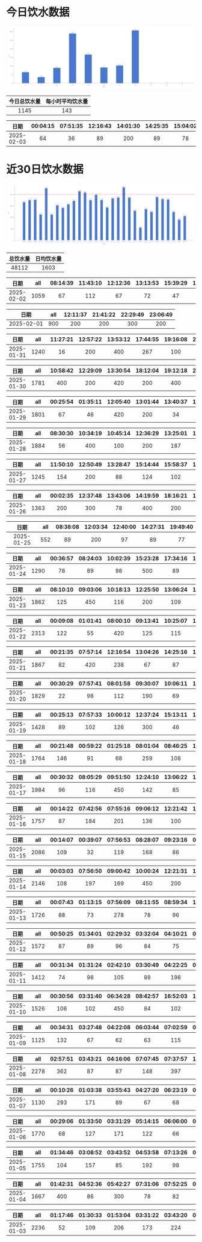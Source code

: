 # 今日饮水数据

<div align=center>
<img src="today.png" style="zoom: 100%;" />

| 今日总饮水量 | 每小时平均饮水量 |
| :----: | :----: |
| 1145 | 143 |
</div>

| 日期 | 00:04:15 | 07:51:35 | 12:16:43 | 14:01:30 | 14:25:35 | 15:04:02 | 15:34:32 | 16:32:55 | 17:43:09 | 21:11:56 | 21:22:18 |
| :----: | :----: | :----: | :----: | :----: | :----: | :----: | :----: | :----: | :----: | :----: | :----: |
| 2025-02-03 | 64 | 36 | 89 | 200 | 89 | 78 | 88 | 91 | 103 | 200 | 107 |

# 近30日饮水数据

<div align=center>
<img src="30.png"style="zoom: 100%;" />

| 总饮水量 | 日均饮水量 |
| :----: | :----: |
| 48112 | 1603 |
</div>

| 日期 | all | 08:14:39 | 11:43:10 | 12:12:36 | 13:13:53 | 15:39:29 | 16:48:50 | 19:37:05 | 23:28:15 |
| :----: | :----: | :----: | :----: | :----: | :----: | :----: | :----: | :----: | :----: |
| 2025-02-02 | 1059 | 67 | 112 | 67 | 72 | 47 | 110 | 84 | 500 |

| 日期 | all | 12:11:37 | 21:41:22 | 22:29:49 | 23:06:49 |
| :----: | :----: | :----: | :----: | :----: | :----: |
| 2025-02-01 | 900 | 200 | 200 | 300 | 200 |

| 日期 | all | 11:27:21 | 12:57:22 | 13:53:12 | 17:44:55 | 19:16:08 | 21:06:35 | 21:55:32 | 23:20:13 |
| :----: | :----: | :----: | :----: | :----: | :----: | :----: | :----: | :----: | :----: |
| 2025-01-31 | 1240 | 16 | 200 | 400 | 267 | 100 | 82 | 119 | 56 |

| 日期 | all | 10:58:42 | 12:29:09 | 13:30:54 | 18:12:04 | 19:12:18 | 21:01:37 | 23:42:51 |
| :----: | :----: | :----: | :----: | :----: | :----: | :----: | :----: | :----: |
| 2025-01-30 | 1781 | 400 | 200 | 420 | 200 | 400 | 74 | 87 |

| 日期 | all | 00:25:54 | 01:35:11 | 12:05:40 | 13:01:44 | 13:40:37 | 13:51:28 | 15:47:10 | 16:48:02 | 17:18:28 | 17:35:36 | 20:20:19 | 20:56:32 | 21:37:43 |
| :----: | :----: | :----: | :----: | :----: | :----: | :----: | :----: | :----: | :----: | :----: | :----: | :----: | :----: | :----: |
| 2025-01-29 | 1801 | 67 | 46 | 420 | 200 | 34 | 51 | 62 | 350 | 100 | 92 | 87 | 267 | 25 |

| 日期 | all | 08:30:30 | 10:34:19 | 10:45:14 | 12:36:29 | 13:25:01 | 16:07:44 | 18:22:41 | 18:25:55 | 18:53:50 | 18:57:23 | 19:05:33 | 20:11:34 | 21:06:25 | 22:31:57 |
| :----: | :----: | :----: | :----: | :----: | :----: | :----: | :----: | :----: | :----: | :----: | :----: | :----: | :----: | :----: | :----: |
| 2025-01-28 | 1884 | 56 | 400 | 100 | 200 | 187 | 261 | 200 | 67 | 84 | 54 | 77 | 78 | 67 | 53 |

| 日期 | all | 11:50:10 | 12:50:49 | 13:28:47 | 15:14:44 | 15:58:37 | 18:08:56 | 19:00:10 | 21:31:49 |
| :----: | :----: | :----: | :----: | :----: | :----: | :----: | :----: | :----: | :----: |
| 2025-01-27 | 1245 | 154 | 200 | 88 | 124 | 102 | 100 | 420 | 57 |

| 日期 | all | 00:02:35 | 12:37:48 | 13:43:06 | 14:19:59 | 18:16:21 | 18:18:50 | 20:41:32 |
| :----: | :----: | :----: | :----: | :----: | :----: | :----: | :----: | :----: |
| 2025-01-26 | 1363 | 200 | 300 | 78 | 400 | 200 | 33 | 152 |

| 日期 | all | 08:38:08 | 12:03:34 | 12:40:00 | 14:27:31 | 19:49:40 |
| :----: | :----: | :----: | :----: | :----: | :----: | :----: |
| 2025-01-25 | 552 | 89 | 200 | 97 | 89 | 77 |

| 日期 | all | 00:36:57 | 08:24:03 | 10:02:39 | 15:23:28 | 17:34:16 | 19:06:16 | 19:54:11 | 20:25:38 | 22:09:09 | 22:55:17 |
| :----: | :----: | :----: | :----: | :----: | :----: | :----: | :----: | :----: | :----: | :----: | :----: |
| 2025-01-24 | 1290 | 78 | 89 | 98 | 500 | 89 | 115 | 99 | 66 | 78 | 78 |

| 日期 | all | 08:10:10 | 09:03:06 | 10:18:13 | 12:25:50 | 13:06:24 | 15:02:21 | 16:44:30 | 18:30:46 | 22:00:39 | 23:06:00 | 23:53:32 |
| :----: | :----: | :----: | :----: | :----: | :----: | :----: | :----: | :----: | :----: | :----: | :----: | :----: |
| 2025-01-23 | 1862 | 125 | 450 | 116 | 200 | 109 | 89 | 62 | 218 | 300 | 94 | 99 |

| 日期 | all | 00:09:08 | 01:01:41 | 08:00:10 | 09:13:41 | 10:25:07 | 11:39:45 | 12:36:58 | 13:05:09 | 14:59:38 | 15:14:26 | 16:40:10 | 17:01:03 | 17:33:12 | 18:11:14 | 19:29:51 | 19:56:41 | 21:42:43 | 22:08:58 | 23:29:34 |
| :----: | :----: | :----: | :----: | :----: | :----: | :----: | :----: | :----: | :----: | :----: | :----: | :----: | :----: | :----: | :----: | :----: | :----: | :----: | :----: | :----: |
| 2025-01-22 | 2313 | 122 | 55 | 420 | 125 | 115 | 103 | 107 | 134 | 89 | 56 | 102 | 32 | 125 | 107 | 102 | 61 | 300 | 69 | 89 |

| 日期 | all | 00:21:35 | 07:57:14 | 12:16:54 | 13:04:26 | 14:25:16 | 14:49:42 | 15:14:52 | 17:33:42 | 18:58:54 | 20:27:13 | 21:34:11 | 22:33:51 |
| :----: | :----: | :----: | :----: | :----: | :----: | :----: | :----: | :----: | :----: | :----: | :----: | :----: | :----: |
| 2025-01-21 | 1867 | 82 | 420 | 238 | 67 | 87 | 124 | 85 | 89 | 219 | 65 | 300 | 91 |

| 日期 | all | 00:30:29 | 07:57:41 | 08:01:58 | 09:30:07 | 10:06:11 | 10:40:03 | 12:21:29 | 13:00:34 | 13:31:09 | 15:01:42 | 18:33:49 | 19:39:50 | 20:06:14 | 22:01:02 | 23:23:01 | 23:54:41 |
| :----: | :----: | :----: | :----: | :----: | :----: | :----: | :----: | :----: | :----: | :----: | :----: | :----: | :----: | :----: | :----: | :----: | :----: |
| 2025-01-20 | 1829 | 22 | 98 | 112 | 190 | 69 | 56 | 200 | 106 | 273 | 113 | 84 | 58 | 43 | 300 | 57 | 48 |

| 日期 | all | 00:25:13 | 07:57:33 | 10:00:12 | 12:37:24 | 15:13:11 | 17:01:56 | 17:52:53 | 19:04:04 | 21:08:17 | 22:16:02 | 23:03:11 | 23:37:52 |
| :----: | :----: | :----: | :----: | :----: | :----: | :----: | :----: | :----: | :----: | :----: | :----: | :----: | :----: |
| 2025-01-19 | 1428 | 89 | 102 | 126 | 300 | 46 | 106 | 95 | 73 | 85 | 140 | 150 | 116 |

| 日期 | all | 00:21:48 | 00:59:22 | 01:25:18 | 08:01:04 | 08:46:25 | 10:28:06 | 12:22:57 | 13:06:10 | 14:58:23 | 15:45:49 | 16:20:02 | 16:59:13 | 19:16:41 | 23:12:15 |
| :----: | :----: | :----: | :----: | :----: | :----: | :----: | :----: | :----: | :----: | :----: | :----: | :----: | :----: | :----: | :----: |
| 2025-01-18 | 1764 | 146 | 91 | 68 | 259 | 108 | 138 | 200 | 87 | 110 | 82 | 99 | 87 | 89 | 200 |

| 日期 | all | 00:30:32 | 08:05:29 | 09:51:50 | 12:24:10 | 13:06:22 | 13:39:30 | 14:40:55 | 15:12:34 | 16:58:04 | 19:19:57 | 20:17:19 | 21:51:54 |
| :----: | :----: | :----: | :----: | :----: | :----: | :----: | :----: | :----: | :----: | :----: | :----: | :----: | :----: |
| 2025-01-17 | 1984 | 96 | 116 | 450 | 142 | 85 | 219 | 109 | 81 | 202 | 91 | 93 | 300 |

| 日期 | all | 00:14:22 | 07:42:56 | 07:55:16 | 09:06:12 | 12:21:42 | 13:06:00 | 14:12:27 | 14:58:56 | 15:42:20 | 16:34:26 | 17:33:34 | 19:37:15 | 21:46:38 | 23:44:44 |
| :----: | :----: | :----: | :----: | :----: | :----: | :----: | :----: | :----: | :----: | :----: | :----: | :----: | :----: | :----: | :----: |
| 2025-01-16 | 1757 | 87 | 184 | 201 | 136 | 100 | 62 | 63 | 78 | 187 | 77 | 82 | 107 | 300 | 93 |

| 日期 | all | 00:14:07 | 00:39:07 | 07:56:53 | 08:28:07 | 09:23:16 | 09:26:17 | 10:14:57 | 12:18:35 | 13:02:52 | 14:20:43 | 16:08:20 | 16:59:54 | 19:41:32 | 21:04:03 | 22:41:33 |
| :----: | :----: | :----: | :----: | :----: | :----: | :----: | :----: | :----: | :----: | :----: | :----: | :----: | :----: | :----: | :----: | :----: |
| 2025-01-15 | 2086 | 109 | 32 | 119 | 168 | 86 | 125 | 370 | 146 | 80 | 126 | 146 | 86 | 104 | 89 | 300 |

| 日期 | all | 00:03:03 | 07:56:50 | 09:00:42 | 10:00:24 | 12:21:31 | 13:06:12 | 13:36:43 | 15:51:42 | 16:20:53 | 16:55:46 | 17:08:19 | 17:56:32 | 19:36:30 | 21:54:49 | 23:13:37 |
| :----: | :----: | :----: | :----: | :----: | :----: | :----: | :----: | :----: | :----: | :----: | :----: | :----: | :----: | :----: | :----: | :----: |
| 2025-01-14 | 2146 | 108 | 197 | 169 | 450 | 200 | 147 | 97 | 96 | 67 | 69 | 124 | 76 | 72 | 150 | 124 |

| 日期 | all | 00:07:43 | 01:13:15 | 07:56:09 | 08:11:55 | 08:59:34 | 11:22:14 | 12:43:54 | 13:04:51 | 14:08:32 | 14:32:47 | 16:06:31 | 17:32:34 | 18:57:52 | 19:51:37 | 20:18:43 | 21:47:38 |
| :----: | :----: | :----: | :----: | :----: | :----: | :----: | :----: | :----: | :----: | :----: | :----: | :----: | :----: | :----: | :----: | :----: | :----: |
| 2025-01-13 | 1726 | 88 | 73 | 278 | 78 | 96 | 89 | 75 | 117 | 142 | 89 | 167 | 84 | 89 | 61 | 69 | 131 |

| 日期 | all | 00:50:25 | 01:34:01 | 02:29:32 | 03:32:04 | 04:10:21 | 04:49:03 | 06:04:53 | 08:42:00 | 14:28:50 | 16:45:09 | 17:57:20 | 20:53:06 | 22:02:56 | 23:02:32 |
| :----: | :----: | :----: | :----: | :----: | :----: | :----: | :----: | :----: | :----: | :----: | :----: | :----: | :----: | :----: | :----: |
| 2025-01-12 | 1572 | 87 | 89 | 96 | 84 | 75 | 84 | 83 | 101 | 105 | 87 | 92 | 300 | 163 | 126 |

| 日期 | all | 00:31:34 | 01:31:24 | 02:42:10 | 03:30:49 | 04:22:25 | 05:06:04 | 06:02:31 | 06:09:52 | 07:39:39 | 15:00:01 | 18:54:47 | 20:30:34 | 22:44:18 |
| :----: | :----: | :----: | :----: | :----: | :----: | :----: | :----: | :----: | :----: | :----: | :----: | :----: | :----: | :----: |
| 2025-01-11 | 1412 | 74 | 98 | 105 | 89 | 198 | 150 | 63 | 86 | 65 | 87 | 202 | 88 | 107 |

| 日期 | all | 00:30:56 | 03:31:40 | 06:34:28 | 08:42:57 | 16:52:03 | 18:47:15 | 20:35:15 | 21:11:54 | 22:50:35 | 23:22:43 |
| :----: | :----: | :----: | :----: | :----: | :----: | :----: | :----: | :----: | :----: | :----: | :----: |
| 2025-01-10 | 1526 | 106 | 102 | 450 | 84 | 102 | 300 | 69 | 84 | 67 | 162 |

| 日期 | all | 00:34:31 | 03:27:48 | 04:22:08 | 06:03:44 | 07:02:59 | 07:10:24 | 17:18:42 | 17:36:20 | 17:41:30 | 21:02:18 | 22:31:47 | 22:43:53 |
| :----: | :----: | :----: | :----: | :----: | :----: | :----: | :----: | :----: | :----: | :----: | :----: | :----: | :----: |
| 2025-01-09 | 1125 | 132 | 67 | 62 | 63 | 115 | 159 | 95 | 89 | 67 | 73 | 88 | 115 |

| 日期 | all | 02:57:51 | 03:43:21 | 04:16:06 | 07:07:45 | 07:37:57 | 17:11:35 | 18:22:25 | 19:33:58 | 20:44:06 | 21:21:34 | 21:55:38 | 22:33:03 |
| :----: | :----: | :----: | :----: | :----: | :----: | :----: | :----: | :----: | :----: | :----: | :----: | :----: | :----: |
| 2025-01-08 | 2278 | 362 | 87 | 87 | 148 | 397 | 91 | 300 | 89 | 114 | 226 | 113 | 264 |

| 日期 | all | 00:10:26 | 01:03:38 | 03:55:43 | 04:27:20 | 06:23:19 | 08:40:23 | 17:19:59 | 18:22:36 | 20:38:03 | 22:44:12 | 23:46:04 |
| :----: | :----: | :----: | :----: | :----: | :----: | :----: | :----: | :----: | :----: | :----: | :----: | :----: |
| 2025-01-07 | 1130 | 293 | 171 | 89 | 67 | 68 | 67 | 90 | 68 | 76 | 67 | 74 |

| 日期 | all | 00:29:06 | 01:33:50 | 03:31:29 | 05:14:15 | 06:06:00 | 08:02:43 | 18:04:17 | 18:31:45 | 19:59:34 | 20:31:07 | 21:00:49 | 21:27:34 | 21:41:03 | 22:22:40 |
| :----: | :----: | :----: | :----: | :----: | :----: | :----: | :----: | :----: | :----: | :----: | :----: | :----: | :----: | :----: | :----: |
| 2025-01-06 | 1770 | 68 | 127 | 171 | 122 | 66 | 83 | 300 | 161 | 144 | 105 | 78 | 98 | 154 | 93 |

| 日期 | all | 01:34:46 | 03:08:52 | 03:43:52 | 04:53:58 | 07:13:26 | 07:29:44 | 08:16:02 | 09:28:14 | 09:52:26 | 18:02:55 | 20:30:24 | 20:37:02 | 22:31:06 | 23:12:43 | 23:41:45 |
| :----: | :----: | :----: | :----: | :----: | :----: | :----: | :----: | :----: | :----: | :----: | :----: | :----: | :----: | :----: | :----: | :----: |
| 2025-01-05 | 1755 | 104 | 157 | 85 | 192 | 98 | 87 | 87 | 109 | 56 | 102 | 87 | 122 | 147 | 104 | 218 |

| 日期 | all | 01:42:31 | 04:52:36 | 05:42:27 | 07:31:06 | 07:52:25 | 08:15:04 | 14:34:09 | 16:59:59 | 17:46:41 | 20:40:44 | 22:31:30 | 22:44:58 |
| :----: | :----: | :----: | :----: | :----: | :----: | :----: | :----: | :----: | :----: | :----: | :----: | :----: | :----: |
| 2025-01-04 | 1667 | 400 | 86 | 300 | 78 | 82 | 75 | 69 | 74 | 200 | 87 | 86 | 130 |

| 日期 | all | 01:17:46 | 01:30:33 | 01:53:04 | 03:31:22 | 03:43:20 | 04:22:17 | 05:00:46 | 06:02:14 | 07:06:05 | 08:25:08 | 16:37:30 | 17:35:10 | 20:46:18 | 22:21:37 | 22:50:31 |
| :----: | :----: | :----: | :----: | :----: | :----: | :----: | :----: | :----: | :----: | :----: | :----: | :----: | :----: | :----: | :----: | :----: |
| 2025-01-03 | 2236 | 52 | 109 | 206 | 173 | 224 | 210 | 130 | 97 | 152 | 69 | 180 | 300 | 186 | 72 | 76 |

